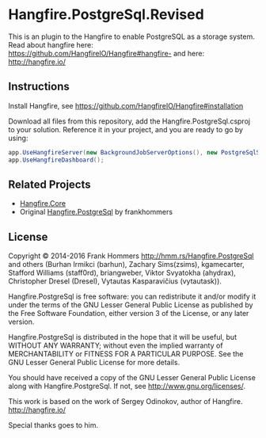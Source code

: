 Hangfire.PostgreSql.Revised
===================
This is an plugin to the Hangfire to enable PostgreSQL as a storage system.
Read about hangfire here: https://github.com/HangfireIO/Hangfire#hangfire-
and here: http://hangfire.io/

Instructions
------------
Install Hangfire, see https://github.com/HangfireIO/Hangfire#installation

Download all files from this repository, add the Hangfire.PostgreSql.csproj to your solution.
Reference it in your project, and you are ready to go by using:

```csharp
app.UseHangfireServer(new BackgroundJobServerOptions(), new PostgreSqlStorage("<connection string or its name>"));
app.UseHangfireDashboard();
```


Related Projects
-----------------

* [Hangfire.Core](https://github.com/HangfireIO/Hangfire)
* Original [Hangfire.PostgreSql](https://github.com/frankhommers/Hangfire.PostgreSql) by frankhommers

License
--------

Copyright © 2014-2016 Frank Hommers <http://hmm.rs/Hangfire.PostgreSql> and others (Burhan Irmikci (barhun), Zachary Sims(zsims), kgamecarter, Stafford Williams (staff0rd), briangweber, Viktor Svyatokha (ahydrax), Christopher Dresel (Dresel), Vytautas Kasparavičius (vytautask)).

Hangfire.PostgreSql is free software: you can redistribute it and/or modify
it under the terms of the GNU Lesser General Public License as 
published by the Free Software Foundation, either version 3 
of the License, or any later version.

Hangfire.PostgreSql  is distributed in the hope that it will be useful,
but WITHOUT ANY WARRANTY; without even the implied warranty of
MERCHANTABILITY or FITNESS FOR A PARTICULAR PURPOSE.  See the
GNU Lesser General Public License for more details.

You should have received a copy of the GNU Lesser General Public 
License along with Hangfire.PostgreSql. If not, see <http://www.gnu.org/licenses/>.

This work is based on the work of Sergey Odinokov, author of 
Hangfire. <http://hangfire.io/>
  
   Special thanks goes to him.
